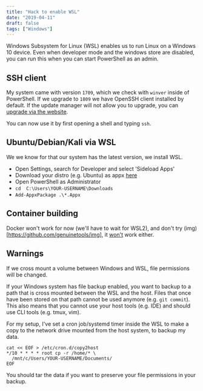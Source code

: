 ```yaml
---
title: "Hack to enable WSL"
date: "2019-04-11"
draft: false
tags: ["Windows"]
---
```


Windows Subsystem for Linux (WSL) enables us to
run Linux on a Windows 10 device.
Even when developer mode and the windows store are disabled,
you can run this when you can start PowerShell
as an admin.

## SSH client

My system came with version `1709`,
which we check with `winver` inside of PowerShell.
If we upgrade to `1809` we have OpenSSH client installed by default.
If the update manager will not allow you to upgrade,
you can
[upgrade via the website](https://www.microsoft.com/software-download/windows10).

You can now use it by first opening a shell and typing `ssh`.

## Ubuntu/Debian/Kali via WSL

We we know for that our system has the latest version,
we install WSL.

- Open Settings, search for Developer and select 'Sideload Apps'
- Download your distro (e.g. Ubuntu) as appx [here](https://docs.microsoft.com/en-us/windows/wsl/install-manual)
- Open PowerShell as Administrator
- `cd  C:\Users\YOUR-USERNAME\Downloads`
- `Add-AppxPackage .\*.Appx`


## Container building
Docker won't work for now (we'll have to wait for WSL2),
and don't try (img)[https://github.com/genuinetools/img],
it [won't](https://github.com/genuinetools/img/issues/34) work either.

## Warnings

If we cross mount a volume between Windows
and WSL,
file permissions will be changed.

If your Windows system has file backup enabled,
you want to backup to a path that is cross mounted
between the WSL and the host.
Files that once have been stored on that path
cannot be used anymore (e.g. `git commit`).
This also means that you cannot use your host tools
(e.g. IDE) and should use CLI tools (e.g. tmux, vim).

For my setup,
I've set a cron job/systemd timer inside the WSL
to make a copy to the network drive mounted from the host system,
to backup my data.

```
cat << EOF > /etc/cron.d/copy2host
*/10 * * * * root cp -r /home/* \
  /mnt/c/Users/YOUR-USERNAME/Documents/
EOF
```

You should tar the data if you want to preserve
your file permissions in your backup.
